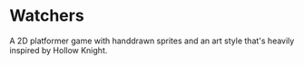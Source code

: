 # Watchers
A 2D platformer game with handdrawn sprites and an art style that's heavily inspired by Hollow Knight.
